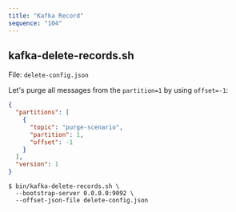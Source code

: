 ```yaml
---
title: "Kafka Record"
sequence: "104"
---
```


## kafka-delete-records.sh

File: `delete-config.json`

Let's purge all messages from the `partition=1` by using `offset=-1`:

```json
{
  "partitions": [
    {
      "topic": "purge-scenario",
      "partition": 1,
      "offset": -1
    }
  ],
  "version": 1
}
```

```text
$ bin/kafka-delete-records.sh \
  --bootstrap-server 0.0.0.0:9092 \
  --offset-json-file delete-config.json
```

